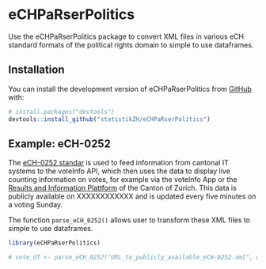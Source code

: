 
<!-- README.md is generated from README.Rmd. Please edit that file -->
<!-- You'll still need to render `README.Rmd` regularly, to keep `README.md` up-to-date. `devtools::build_readme()` is handy for this. -->

# eCHPaRserPolitics

<!-- badges: start -->
<!-- badges: end -->

Use the eCHPaRserPolitics package to convert XML files in various eCH
standard formats of the political rights domain to simple to use
dataframes.

## Installation

You can install the development version of eCHPaRserPolitics from
[GitHub](https://github.com/statistikZH/eCHPaRserPolitics) with:

``` r
# install.packages("devtools")
devtools::install_github("statistikZH/eCHPaRserPolitics")
```

## Example: eCH-0252

The [eCH-0252 standar](https://www.ech.ch/de/ech/ech-0252/1.0.0) is used
to feed information from cantonal IT systems to the voteInfo API, which
then uses the data to display live counting information on votes, for
example via the voteInfo App or the [Results and Information
Plattform](https://app.statistik.zh.ch/wahlen_abstimmungen/prod/Actual)
of the Canton of Zurich. This data is publicly available on XXXXXXXXXXXX
and is updated every five minutes on a voting Sunday.

The function `parse_eCH_0252()` allows user to transform these XML files
to simple to use dataframes.

``` r
library(eCHPaRserPolitics)

# vote_df <- parse_eCH_0252("URL_to_publicly_available_eCH-0252.xml", doi = c("CH", "CT"))
```
